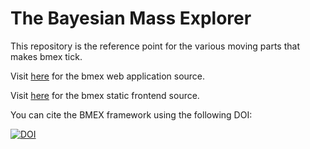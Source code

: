 # The Bayesian Mass Explorer

This repository is the reference point for the various moving parts that makes bmex tick.

Visit [here](https://github.com/massexplorer/bmex-web) for the bmex web application source.

Visit [here](https://github.com/massexplorer/bmex-static) for the bmex static frontend source.

You can cite the BMEX framework using the following DOI:

[![DOI](https://zenodo.org/badge/541321725.svg)](https://zenodo.org/badge/latestdoi/541321725)

